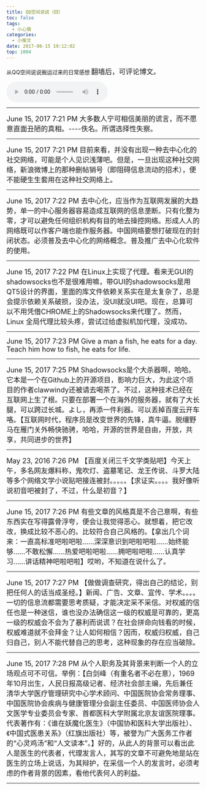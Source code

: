```yaml
---
title: QQ空间说说（四）
toc: false
tags:
  - 小心情
categories:
  - 小推文
date: 2017-06-15 19:12:02
top: 1004
---
```


 从QQ空间说说搬运过来的日常感想
<font size=4>
翻墙后，可评论博文。
</font>

<!--more-->

<audio controls="controls" name="media" style="width:264px"  autoplay loop=true> <source src="/musics/wish.mp3"> </audio>


***

<font size=4>
June 15, 2017 7:21 PM
大多数人宁可相信美丽的谎言，而不愿意直面丑陋的真相。----佚名。所谓选择性失察。
</font>


***

<font size=4>
June 15, 2017 7:21 PM
目前来看，并没有出现一种去中心化的社交网络，可能是个人见识浅薄吧。但是，一旦出现这种社交网络，新浪微博上的那种删帖销号（即阻碍信息流动的招术），便不能硬生生套用在这种社交网络上。
</font>


***

<font size=4>
June 15, 2017 7:22 PM
去中心化，应当作为互联网发展的大趋势，单一的中心服务器容易造成互联网的信息垄断。只有化整为零，才可以避免任何组织机构有目的地去操控网络。形成人人的网络既可以作客户端也能作服务器。中国网络要想打破现在的封闭状态。必须普及去中心化的网络概念。普及推广去中心化软件的使用。
</font>


***

<font size=4>
June 15, 2017 7:22 PM
在Linux上实现了代理。看来无GUI的shadowsocks也不是很难用嘛，带GUI的shadowsocks是用QT5设计的界面，里面的库文件依赖关系实在是太复杂了，总是会提示依赖关系破损，没办法，没UI就没UI吧。现在，总算可以不用凭借CHROME上的Shadowsocks来代理了。然而，Linux 全局代理比较头疼，尝试过给虚拟机加代理，没成功。
</font>


***
 
<font size=4>
June 15, 2017 7:23 PM
 Give a man a fish, he eats for a day. Teach him how to fish, he eats for life.
</font>


***

<font size=4>
June 15, 2017 7:25 PM
Shadowsocks是个大杀器啊，哈哈。它本是一个在Github上的开源项目，影响力巨大，为此这个项目的作者clawwindy还被请去喝茶了。不过，这种技术已经在互联网上生了根。只要在部署一个在海外的服务器，就有了大长腿，可以跨过长城。よし，再添一件利器。可以丢掉百度云开车咯。【互联网时代，程序员是改变世界的先锋，真牛逼。脱缰野马在雁门关外畅快驰骋，哈哈，开源的世界是自由，开放，共享，共同进步的世界】
</font>


***

<font size=4>
May 23, 2016 7:26 PM
【百度关闭三千文学类贴吧】今天上午，多名网友爆料称，鬼吹灯、盗墓笔记、龙王传说、斗罗大陆等多个网络文学小说贴吧接连被封。。。。。【求证实。。。。我好像听说初音吧被封了，不过，什么是初音？】
</font>


***

<font size=4>
June 15, 2017 7:26 PM
有些文章的风格真是不合己意啊，有些东西实在写得露骨浮夸，便会让我觉得恶心。就想着，把它改改，换成比较不恶心的。比较符合自己风格的。【拿出几个词来：一直高标准吧啦吧啦……深深意识到吧啦吧啦……始终能够……不敢松懈……热爱吧啦吧啦……拥吧啦吧啦……认真学习……讲话精神吧啦吧啦】哎哟，不知道在说什么了。
</font>


***

<font size=4>
June 15, 2017 7:27 PM
【做做调查研究，得出自己的结论，别把任何人的话当成圣经。】新闻、广告、文章、宣传、学术。。。。一切的信息流都需要思考质疑，才能决定采不采信。对权威的信任也是一种迷信，谁也没办法确信这一级的权威是可靠的，更高一级的权威会不会为了暴利而说谎？在社会拼命向钱看的时候，权威难道就不会拜金？让人如何相信？因而，权威归权威，自己归自己，别人不能代替自己的思考，这种现象的存在应当破除。
</font>


***

<font size=4>
June 15, 2017 7:28 PM
从个人职务及其背景来判断一个人的立场观点可不可信。举例：【白剑峰（有重名者不必在意），1969年10月出生，人民日报高级记者、经济社会部主编，先后兼任清华大学医疗管理研究中心学术顾问、中国医院协会常务理事、中国医院协会疾病与健康管理分会副主任委员、中国医师协会人文医学专业委员会专家、首都医科大学附属北京友谊医院理事。代表著作有：《谁在妖魔化医生》（中国协和医科大学出版社）、《中国式医患关系》（红旗出版社）等，被誉为广大医务工作者的“心灵鸡汤”和“人文读本”。】好的，从此人的背景可以看出此人是医生的代表者，代理发言人，其写的文章不可避免地是站在医生的立场上说话，为其辩护，在采信一个人的发言时，必须考虑的作者背景的因素，看他代表何人的利益。
</font>


***




